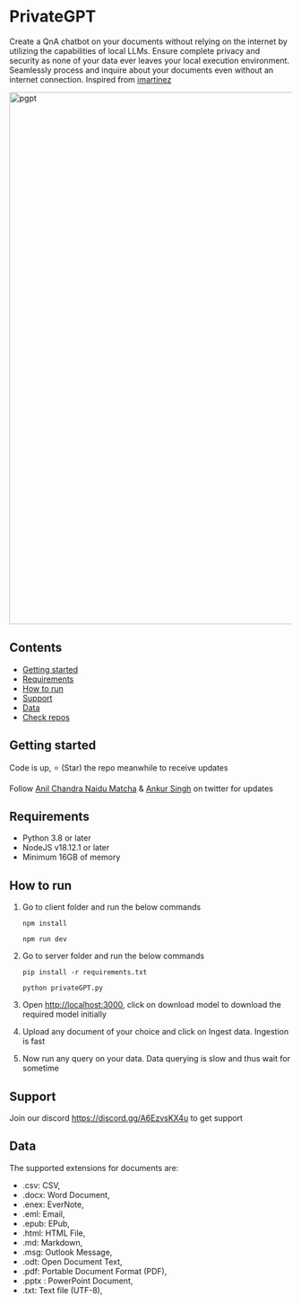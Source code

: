# PrivateGPT

Create a QnA chatbot on your documents without relying on the internet by utilizing the capabilities of local LLMs. Ensure complete privacy and security as none of your data ever leaves your local execution environment. Seamlessly process and inquire about your documents even without an internet connection. Inspired from [imartinez](https://github.com/imartinez)

<img width="948" alt="pgpt" src="https://github.com/SamurAIGPT/privateGPT/assets/4326215/76e24cd4-a890-4253-bb87-098c4f1328fd">

## Contents

* [Getting started](#getting-started)
* [Requirements](#requirements)
* [How to run](#how-to-run)
* [Support](#support)
* [Data](#data)
* [Check repos](#check-repos)

## Getting started

Code is up, ⭐ (Star) the repo meanwhile to receive updates

Follow [Anil Chandra Naidu Matcha](https://twitter.com/matchaman11) & [Ankur Singh](https://twitter.com/ankur_maker) on twitter for updates

## Requirements

* Python 3.8 or later
* NodeJS v18.12.1 or later
* Minimum 16GB of memory

## How to run

1. Go to client folder and run the below commands

   ```shell
   npm install   
   ```

   ```shell
   npm run dev
   ```

2. Go to server folder and run the below commands

   ```shell
   pip install -r requirements.txt
   ```

   ```shell
   python privateGPT.py
   ```

3. Open <http://localhost:3000>, click on download model to download the required model initially

4. Upload any document of your choice and click on Ingest data. Ingestion is fast

5. Now run any query on your data. Data querying is slow and thus wait for sometime

## Support

Join our discord <https://discord.gg/A6EzvsKX4u> to get support

## Data

The supported extensions for documents are:

* .csv: CSV,
* .docx: Word Document,
* .enex: EverNote,
* .eml: Email,
* .epub: EPub,
* .html: HTML File,
* .md: Markdown,
* .msg: Outlook Message,
* .odt: Open Document Text,
* .pdf: Portable Document Format (PDF),
* .pptx : PowerPoint Document,
* .txt: Text file (UTF-8),

